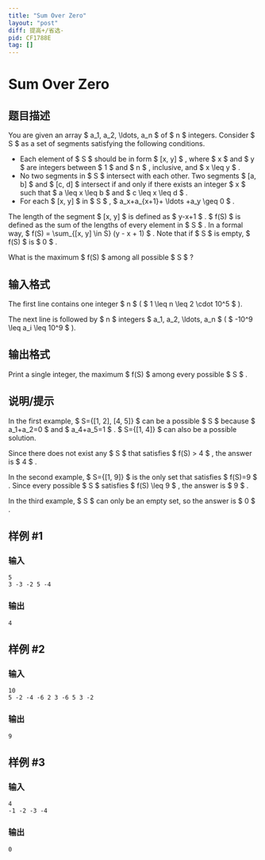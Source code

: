 ```yaml
---
title: "Sum Over Zero"
layout: "post"
diff: 提高+/省选-
pid: CF1788E
tag: []
---
```


# Sum Over Zero

## 题目描述

You are given an array $ a_1, a_2, \ldots, a_n $ of $ n $ integers. Consider $ S $ as a set of segments satisfying the following conditions.

- Each element of $ S $ should be in form $ [x, y] $ , where $ x $ and $ y $ are integers between $ 1 $ and $ n $ , inclusive, and $ x \leq y $ .
- No two segments in $ S $ intersect with each other. Two segments $ [a, b] $ and $ [c, d] $ intersect if and only if there exists an integer $ x $ such that $ a \leq x \leq b $ and $ c \leq x \leq d $ .
- For each $ [x, y] $ in $ S $ , $ a_x+a_{x+1}+ \ldots +a_y \geq 0 $ .

The length of the segment $ [x, y] $ is defined as $ y-x+1 $ . $ f(S) $ is defined as the sum of the lengths of every element in $ S $ . In a formal way, $ f(S) = \sum_{[x, y] \in S} (y - x + 1) $ . Note that if $ S $ is empty, $ f(S) $ is $ 0 $ .

What is the maximum $ f(S) $ among all possible $ S $ ?

## 输入格式

The first line contains one integer $ n $ ( $ 1 \leq n \leq 2 \cdot 10^5 $ ).

The next line is followed by $ n $ integers $ a_1, a_2, \ldots, a_n $ ( $ -10^9 \leq a_i \leq 10^9 $ ).

## 输出格式

Print a single integer, the maximum $ f(S) $ among every possible $ S $ .

## 说明/提示

In the first example, $ S=\{[1, 2], [4, 5]\} $ can be a possible $ S $ because $ a_1+a_2=0 $ and $ a_4+a_5=1 $ . $ S=\{[1, 4]\} $ can also be a possible solution.

Since there does not exist any $ S $ that satisfies $ f(S) > 4 $ , the answer is $ 4 $ .

In the second example, $ S=\{[1, 9]\} $ is the only set that satisfies $ f(S)=9 $ . Since every possible $ S $ satisfies $ f(S) \leq 9 $ , the answer is $ 9 $ .

In the third example, $ S $ can only be an empty set, so the answer is $ 0 $ .

## 样例 #1

### 输入

```
5
3 -3 -2 5 -4
```

### 输出

```
4
```

## 样例 #2

### 输入

```
10
5 -2 -4 -6 2 3 -6 5 3 -2
```

### 输出

```
9
```

## 样例 #3

### 输入

```
4
-1 -2 -3 -4
```

### 输出

```
0
```

